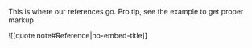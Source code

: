 This is where our references go.
Pro tip, see the example to get proper markup

![[quote note#Reference|no-embed-title]]

